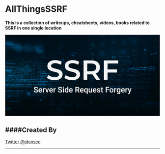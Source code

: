 # AllThingsSSRF
**This is a collection of writeups, cheatsheets, videos, books related to SSRF in one single location**

![SSRF Logo](/images/ssrf.jpg)

####Created By
---
[Twitter @jdonsec](https://twitter.com/jdonsec)

---


